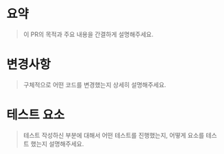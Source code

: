 # 요약
> 이 PR의 목적과 주요 내용을 간결하게 설명해주세요.

# 변경사항
> 구체적으로 어떤 코드를 변경했는지 상세히 설명해주세요.

# 테스트 요소
> 테스트 작성하신 부분에 대해서 어떤 테스트를 진행했는지, 어떻게 요소를 테스트 했는지 설명해주세요.
